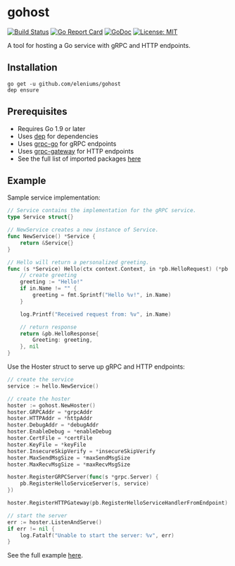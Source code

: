 # gohost

[![Build Status](https://travis-ci.org/eleniums/gohost.svg?branch=master)](https://travis-ci.org/eleniums/gohost) [![Go Report Card](https://goreportcard.com/badge/github.com/eleniums/gohost)](https://goreportcard.com/report/github.com/eleniums/gohost) [![GoDoc](https://godoc.org/github.com/eleniums/gohost?status.svg)](https://godoc.org/github.com/eleniums/gohost) [![License: MIT](https://img.shields.io/badge/License-MIT-yellow.svg)](https://github.com/eleniums/gohost/blob/master/LICENSE)

A tool for hosting a Go service with gRPC and HTTP endpoints.

## Installation

```
go get -u github.com/eleniums/gohost
dep ensure
```

## Prerequisites

- Requires Go 1.9 or later
- Uses [dep](https://github.com/golang/dep) for dependencies
- Uses [grpc-go](https://github.com/grpc/grpc-go) for gRPC endpoints
- Uses [grpc-gateway](https://github.com/grpc-ecosystem/grpc-gateway) for HTTP endpoints
- See the full list of imported packages [here](https://godoc.org/github.com/eleniums/gohost?imports)

## Example

Sample service implementation:
```go
// Service contains the implementation for the gRPC service.
type Service struct{}

// NewService creates a new instance of Service.
func NewService() *Service {
	return &Service{}
}

// Hello will return a personalized greeting.
func (s *Service) Hello(ctx context.Context, in *pb.HelloRequest) (*pb.HelloResponse, error) {
	// create greeting
	greeting := "Hello!"
	if in.Name != "" {
		greeting = fmt.Sprintf("Hello %v!", in.Name)
	}

	log.Printf("Received request from: %v", in.Name)

	// return response
	return &pb.HelloResponse{
		Greeting: greeting,
	}, nil
}
```

Use the Hoster struct to serve up gRPC and HTTP endpoints:
```go
// create the service
service := hello.NewService()

// create the hoster
hoster := gohost.NewHoster()
hoster.GRPCAddr = *grpcAddr
hoster.HTTPAddr = *httpAddr
hoster.DebugAddr = *debugAddr
hoster.EnableDebug = *enableDebug
hoster.CertFile = *certFile
hoster.KeyFile = *keyFile
hoster.InsecureSkipVerify = *insecureSkipVerify
hoster.MaxSendMsgSize = *maxSendMsgSize
hoster.MaxRecvMsgSize = *maxRecvMsgSize

hoster.RegisterGRPCServer(func(s *grpc.Server) {
	pb.RegisterHelloServiceServer(s, service)
})

hoster.RegisterHTTPGateway(pb.RegisterHelloServiceHandlerFromEndpoint)

// start the server
err := hoster.ListenAndServe()
if err != nil {
	log.Fatalf("Unable to start the server: %v", err)
}
```

See the full example [here](https://github.com/eleniums/gohost/tree/master/examples/hello).
